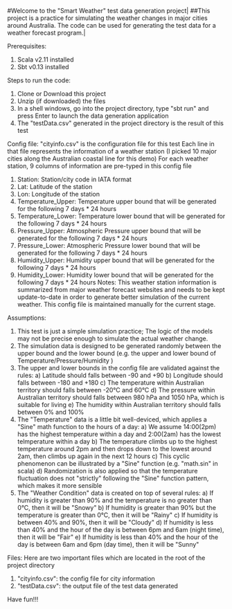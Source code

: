 #Welcome to the "Smart Weather" test data generation project|
##This project is a practice for simulating the weather changes in major cities around Australia. The code can be used for generating the test data for a weather forecast program.|


Prerequisites:
1. Scala v2.11 installed
2. Sbt v0.13 installed


Steps to run the code:
1. Clone or Download this project
2. Unzip (if downloaded) the files
3. In a shell windows, go into the project directory, type "sbt run" and press Enter to launch the data generation application  
4. The "testData.csv" generated in the project directory is the result of this test


Config file:
"cityinfo.csv" is the configuration file for this test
Each line in that file represents the information of a weather station (I picked 10 major cities along the Australian coastal line for this demo)
For each weather station, 9 columns of information are pre-typed in this config file
1. Station: Station/city code in IATA format
2. Lat: Latitude of the station
3. Lon: Longitude of the station
4. Temperature_Upper: Temperature upper bound that will be generated for the following 7 days * 24 hours
5. Temperature_Lower: Temperature lower bound that will be generated for the following 7 days * 24 hours
6. Pressure_Upper: Atmospheric Pressure upper bound that will be generated for the following 7 days * 24 hours
7. Pressure_Lower: Atmospheric Pressure lower bound that will be generated for the following 7 days * 24 hours
8. Humidity_Upper: Humidity upper bound that will be generated for the following 7 days * 24 hours
9. Humidity_Lower: Humidity lower bound that will be generated for the following 7 days * 24 hours
Notes: 
This weather station information is summarized from major weather forecast websites and needs to be kept update-to-date in order to generate better simulation of the current weather.
This config file is maintained manually for the current stage.


Assumptions:
1. This test is just a simple simulation practice; The logic of the models may not be precise enough to simulate the actual weather change. 
2. The simulation data is designed to be generated randomly between the upper bound and the lower bound (e.g. the upper and lower bound of Temperature/Pressure/Humidity ) 
3. The upper and lower bounds in the config file are validated against the rules:
	a) Latitude should falls between -90 and +90
	b) Longitude should falls between -180 and +180
	c) The temperature within Australian territory should falls between -20°C and 60°C
	d) The pressure within Australian territory should falls between 980 hPa and 1050 hPa, which is suitable for living
	e) The humidity within Australian territory should falls between 0% and 100%
4. The "Temperature" data is a little bit well-deviced, which applies a "Sine" math function to the hours of a day:
	a) We assume 14:00(2pm) has the highest temperature within a day and 2:00(2am) has the lowest telmperature within a day
	b) The temperature climbs up to the highest temperature around 2pm and then drops down to the lowest around 2am, then climbs up again in the next 12 hours
	c) This cyclic phenomenon can be illustrated by a "Sine" function (e.g. "math.sin" in scala)
	d) Randomization is also applied so that the temperature fluctuation does not "strictly" following the "Sine" function pattern, which makes it more sensible
5. The "Weather Condition" data is created on top of several rules:
	a) If humidity is greater than 90% and the temperature is no greater than 0°C, then it will be "Snowy"
	b) If humidity is greater than 90% but the temperature is greater than 0°C, then it will be "Rainy" 
	c) If humidity is between 40% and 90%, then it will be "Cloudy"
	d) If humidity is less than 40% and the hour of the day is between 6pm and 6am (night time), then it will be "Fair"
	e) If humidity is less than 40% and the hour of the day is between 6am and 6pm (day time), then it will be "Sunny"

	
Files:
Here are two important files which are located in the root of the project directory
1. "cityinfo.csv": the config file for city information
2. "testData.csv": the output file of the test data generated


Have fun!!!